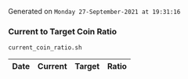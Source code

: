 Generated on `Monday 27-September-2021 at 19:31:16`

### Current to Target Coin Ratio
`current_coin_ratio.sh`

Date|Current|Target|Ratio
---|---|---|---
